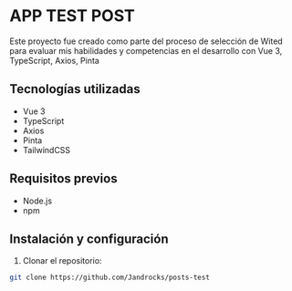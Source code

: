 # APP TEST POST

Este proyecto fue creado como parte del proceso de selección de Wited para evaluar mis habilidades y competencias en el desarrollo con Vue 3, TypeScript, Axios, Pinta 

## Tecnologías utilizadas

- Vue 3
- TypeScript
- Axios
- Pinta
- TailwindCSS

## Requisitos previos

- Node.js
- npm 

## Instalación y configuración

1. Clonar el repositorio:

```bash
git clone https://github.com/Jandrocks/posts-test